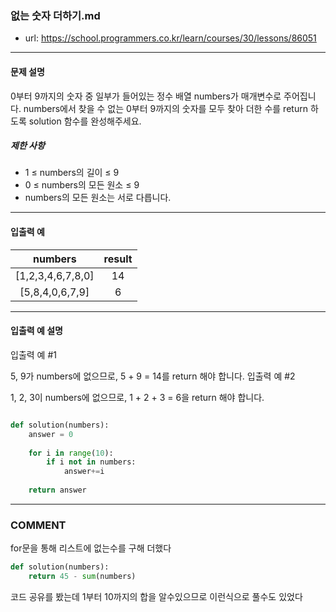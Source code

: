 ### 없는 숫자 더하기.md

 - url: https://school.programmers.co.kr/learn/courses/30/lessons/86051
 
 --------
 
#### 문제 설명
0부터 9까지의 숫자 중 일부가 들어있는 정수 배열 numbers가 매개변수로 주어집니다. numbers에서 찾을 수 없는 0부터 9까지의 숫자를 모두 찾아 더한 수를 return 하도록 solution 함수를 완성해주세요.


##### 제한 사항
 - 1 ≤ numbers의 길이 ≤ 9
  - 0 ≤ numbers의 모든 원소 ≤ 9
  - numbers의 모든 원소는 서로 다릅니다.
--------
 
#### 입출력 예
|numbers|result|
|:---:|:---:|
|[1,2,3,4,6,7,8,0]|14|
|[5,8,4,0,6,7,9]|6|
 
--------

#### 입출력 예 설명
입출력 예 #1

5, 9가 numbers에 없으므로, 5 + 9 = 14를 return 해야 합니다.
입출력 예 #2

1, 2, 3이 numbers에 없으므로, 1 + 2 + 3 = 6을 return 해야 합니다.

```python

def solution(numbers):
    answer = 0
    
    for i in range(10):
        if i not in numbers:
            answer+=i
    
    return answer

```

------
### COMMENT
for문을 통해 리스트에  없는수를 구해 더했다

```python
def solution(numbers):
    return 45 - sum(numbers)
```
코드 공유를 봤는데 1부터 10까지의 합을 알수있으므로 이런식으로 풀수도 있었다

